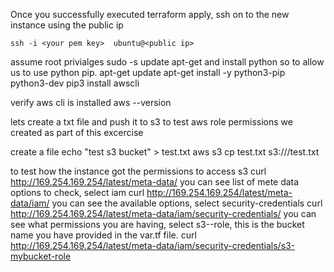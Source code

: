 Once you successfully executed terraform apply, ssh on to the new instance using the public ip

    ssh -i <your pem key>  ubuntu@<public ip>

assume root privialges
    sudo -s
update apt-get and install python so to allow us to use python pip. 
    apt-get update
    apt-get install -y python3-pip python3-dev
    pip3 install awscli

verify aws cli is installed
    aws --version

lets create a txt file and push it to s3 to test aws role permissions we created as part of this excercise

create a file
    echo "test s3 bucket" > test.txt
    aws s3 cp test.txt s3://<bucketname>/test.txt

to test how the instance got the permissions to access s3
    curl http://169.254.169.254/latest/meta-data/
you can see list of mete data options to check, select iam
    curl http://169.254.169.254/latest/meta-data/iam/
you can see the available options, select  security-credentials
    curl http://169.254.169.254/latest/meta-data/iam/security-credentials/
you can see what permissions you are having, select s3-<bucketname>-role, this is the bucket name you have provided in the var.tf file.
    curl http://169.254.169.254/latest/meta-data/iam/security-credentials/s3-mybucket-role